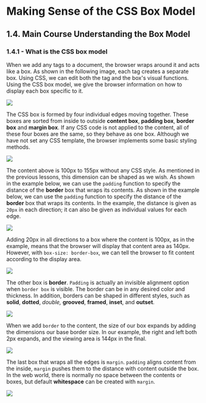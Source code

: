 # Making Sense of the CSS Box Model
## 1.4. Main Course Understanding the Box Model
### 1.4.1 - What is the CSS box model

When we add any tags to a document, the browser wraps around it and acts like a box. As shown in the following image, each tag creates a separate box. Using CSS, we can edit both the tag and the box's visual functions. Using the CSS box model, we give the browser information on how to display each box specific to it.

![](https://media.giphy.com/media/lcs5C23URIMsfc3bFv/giphy.gif)

The CSS box is formed by four individual edges moving together. These boxes are sorted from inside to outside **content box**, **padding box**, **border box** and **margin box**.  If any CSS code is not applied to the content, all of these four boxes are the same, so they behave as one box. Although we have not set any CSS template, the browser implements some basic styling methods.


![](https://media.giphy.com/media/1ppnh2BdFJtrBT1GxD/giphy.gif)

The content above is 100px to 155px without any CSS style. As mentioned in the previous lessons, this dimension can be shaped as we wish. As shown in the example below, we can use the `padding` function to specify the distance of the **border** box that wraps its contents. As shown in the example below, we can use the `padding` function to specify the distance of the **border** box that wraps its contents. In the example, the distance is given as `20px` in each direction; it can also be given as individual values for each edge.

![](https://media.giphy.com/media/87enDcxg1ivDBYCKpO/giphy.gif)

Adding 20px in all directions to a box where the content is 100px, as in the example, means that the browser will display that content area as 140px. However, with `box-size: border-box`, we can tell the browser to fit content according to the display area.

![](https://media.giphy.com/media/Ww2lqlVE2DfUq0iXkt/giphy.gif)

The other box is **border**. `Padding` is actually an invisible alignment option when `border box` is visible. The border can be in any desired color and thickness.  In addition, borders can be shaped in different styles, such as **solid**, **dotted**, **double*,* **grooved**, **framed**, **inset**, and **outset**.

![](https://media.giphy.com/media/QmGPSFjrqM0K1gT9oy/giphy.gif)

When we add `border` to the content, the size of our box expands by adding the dimensions our base border size. In our example, the right and left both 2px expands, and the viewing area is 144px in the final.

![](https://media.giphy.com/media/g01fTBGaWXgysNR1fI/giphy.gif)


The last box that wraps all the edges is `margin`. `padding` aligns content from the inside, `margin` pushes them to the distance with content outside the box.  In the web world, there is normally no space between the contents or boxes, but default **whitespace** can be created with `margin`.

![](https://media.giphy.com/media/1xke1Pb77YhflNqqJ4/giphy.gif)
